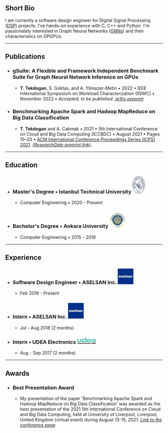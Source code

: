 ## Short Bio
I am currently a software design engineer for Digital Signal Processing ([DSP](https://en.wikipedia.org/wiki/Digital_signal_processing)) projects. I've hands-on experience with C, C++ and Python. I'm passionately interested in Graph Neural Networks ([GNNs](https://en.wikipedia.org/wiki/Graph_neural_network)) and their characteristics on GPGPUs.

---


## Publications

- ### gSuite: A Flexible and Framework Independent Benchmark Suite for Graph Neural Network Inference on GPUs
  - **T. Tekdogan**, S. Goktas, and A. Yilmazer-Metin • 2022 • IEEE International Symposium on Workload Characterization (IISWC) • November 2022 • _Accepted, to be published_. [_arXiv preprint_](https://arxiv.org/abs/2210.11601)

- ### Benchmarking Apache Spark and Hadoop MapReduce on Big Data Classification
  - **T. Tekdogan** and A. Cakmak • 2021 • 5th International Conference on Cloud and Big Data Computing (ICCBDC) • August 2021 • Pages 15–20 • [ACM International Conference Proceedings Series (ICPS) 2021](https://dl.acm.org/doi/fullHtml/10.1145/3481646.3481649). [(_ResearchGate preprint link_)](https://www.researchgate.net/publication/356569198_Benchmarking_Apache_Spark_and_Hadoop_MapReduce_on_Big_Data_Classification).


---


## Education

- ### Master's Degree • Istanbul Technical University <img src="./itu.jpg" width="40">
  - Computer Engineering • 2020 - Present

- ### Bachelor's Degree • Ankara University <img src="./au.png" width="50">
  - Computer Engineering • 2015 - 2019

---

## Experience

- ### Software Design Engineer • ASELSAN Inc.  <img src="./asel.jpg" width="50">
  - Feb 2019 - Present

- ### Intern • ASELSAN Inc.  <img src="./asel.jpg" width="50">
  - Jul - Aug 2018 (2 months)

- ### Intern • UDEA Electronics  <img src="./udea.png" width="60">
  - Aug - Sep 2017 (2 months)

---

## Awards

- ### Best Presentation Award
  - My presentation of the paper 'Benchmarking Apache Spark and Hadoop MapReduce on Big Data Classification' was awarded as the best presentation of the 2021 5th International Conference on Cloud and Big Data Computing, held at University of Liverpool, Liverpool, United Kingdom (virtual event) during August 13-15, 2021. [_Link to the conference page_](http://www.iccbdc.org/iccbdc21.html)

